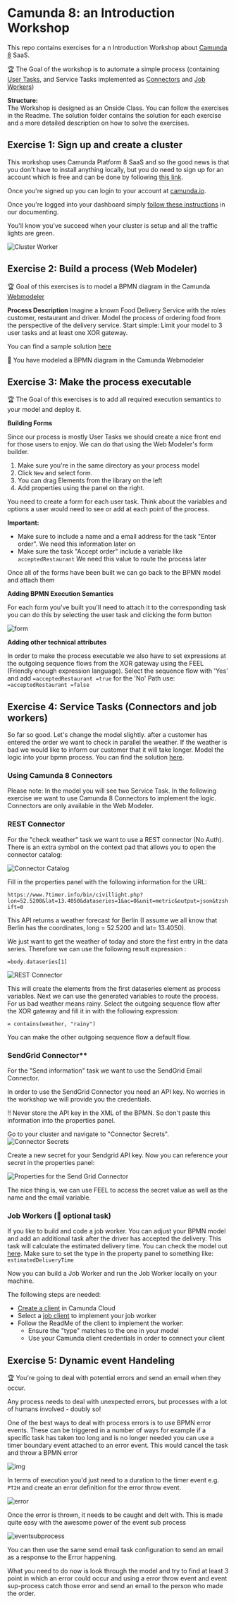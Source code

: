 # Camunda 8: an Introduction Workshop

This repo contains exercises for a n Introduction Workshop about [Camunda 8](https://camunda.com) SaaS. 

:trophy: The Goal of the workshop is to automate a simple process (containing [User Tasks](https://docs.camunda.io/docs/components/modeler/bpmn/user-tasks/), and Service Tasks implemented as [Connectors](https://docs.camunda.io/docs/components/modeler/web-modeler/connectors/) and [Job Workers](https://docs.camunda.io/docs/components/concepts/job-workers/))

**Structure:**  
The Workshop is designed as an Onside Class. You can follow the exercises in the Readme. 
The solution folder contains the solution for each exercise and a more detailed description on how to solve the exercises. 

## Exercise 1: Sign up and create a cluster

This workshop uses Camunda Platform 8 SaaS and so the good news is that you don't have to install anything locally, but you do need to sign up for an account which is free and can be done by following [this link](https://accounts.cloud.camunda.io/signup). 

Once you're signed up you can login to your account at [camunda.io](https://weblogin.cloud.camunda.io). 

Once you're logged into your dashboard simply [follow these instructions](https://docs.camunda.io/docs/components/console/manage-clusters/create-cluster/) in our documenting. 


You'll know you've succeed when your cluster is setup and all the traffic lights are green. 

![Cluster Worker](img/clustersetup.png)

## Exercise 2: Build a process (Web Modeler)
:trophy: Goal of this exercises is to model a BPMN diagram in the Camunda [Webmodeler](https://docs.camunda.io/docs/components/modeler/web-modeler/new-web-modeler/)

**Process Description**
Imagine a known Food Delivery Service with the roles customer, restaurant and driver. Model the process of ordering food from the perspective of the delivery service. Start simple: Limit your model to 3 user tasks and at least one XOR gateway. 

You can find a sample solution [here](Solution/02/02.bpmn)

:tada: You have modeled a BPMN diagram in the Camunda Webmodeler

## Exercise 3: Make the process executable

:trophy: The Goal of this exercises is to add all required execution semantics to your model and deploy it. 

**Building Forms** 

Since our process is mostly User Tasks we should create a nice front end for those users to enjoy. We can do that using the Web Modeler's form builder. 

1. Make sure you're in the same directory as your process model
1. Click `New` and select form.
1. You can drag Elements from the library on the left
1. Add properties using the panel on the right.

You need to create a form for each user task. 
Think about the variables and options a user would need to see or add at each point of the process. 

**Important:** 

* Make sure to include a name and a email address for the task "Enter order". We need this information later on
* Make sure the task "Accept order" include a variable like ```acceptedRestaurant``` We need this value to route the process later 

Once all of the forms have been built we can go back to the BPMN model and attach them

**Adding BPMN Execution Semantics**

For each form you've built you'll need to attach it to the corresponding task you can do this by selecting the user task and clicking the form button

![form](img/connectform.png)

**Adding other technical attributes**

In order to make the process executable we also have to set expressions at the outgoing sequence flows from the XOR gateway using the FEEL (Friendly enough expression language). Select the sequence flow with 'Yes' and add ```=acceptedRestaurant =true``` for the 'No' Path use: ```=acceptedRestaurant =false```




## Exercise 4: Service Tasks (Connectors and job workers)
So far so good. Let's change the model slightly. after a customer has entered the order we want to check in parallel the weather. If the weather is bad we would like to inform our customer that it will take longer. Model the logic into your bpmn process. You can find the solution [here](Solution/Exercise04/04.bpmn). 

### Using Camunda 8 Connectors
Please note: In the model you will see two Service Task. In the following exercise we want to use Camunda 8 Connectors to implement the logic. Connectors are only available in the Web Modeler.

### REST Connector

For the "check weather" task we want to use a REST connector (No Auth). There is an extra symbol on the context pad that allows you to open the connector catalog:

![Connector Catalog](img/connector-catalog.png)

Fill in the properties panel with the following information for the URL: 

```https://www.7timer.info/bin/civillight.php?lon=52.5200&lat=13.4050&dataseries=1&ac=0&unit=metric&output=json&tzshift=0 ```

This API returns a weather forecast for Berlin (I assume we all know that Berlin has the coordinates, long = 52.5200 and lat= 13.4050). 

We just want to get the weather of today and store the first entry in the data series. Therefore we can use the following result expression :

```
=body.dataseries[1]
```

![REST Connector](img/RESTConnector.png)

This will create the elements from the first dataseries element as process variables. Next we can use the generated variables to route the process. For us bad weather means rainy. Select the outgoing sequence flow after the XOR gateway and fill it in with the following expression: 

```= contains(weather, "rainy")```

You can make the other outgoing sequence flow a default flow. 

### SendGrid Connector**

For the "Send information" task we want to use the SendGrid Email Connector. 

In order to use the SendGrid Connector you need an API key. No worries in the workshop we will provide you the credentials. 

:bangbang: Never store the API key in the XML of the BPMN. So don't paste this information into the properties panel. 

Go to your cluster and navigate to "Connector Secrets". 
![Connector Secrets](img/connector-secrets.png)

Create a new secret for your Sendgrid API key. Now you can reference your secret in the properties panel: 

![Properties for the Send Grid Connector](img/sendGridConnector.png)

The nice thing is, we can use FEEL to access the secret value as well as the name and the email variable. 

### Job Workers (:star2: optional task)

If you like to build and code a job worker. You can adjust your BPMN model and add an additional task after the driver has accepted the delivery. This task will calculate the estimated delivery time. You can check the model out [here](Solution/04/04-with-job-worker.bpmn). Make sure to set the type in the property panel to something like: ```estimatedDeliveryTime```

Now you can build a Job Worker and run the Job Worker locally on your machine. 

The following steps are needed: 

* [Create a client](https://docs.camunda.io/docs/components/console/manage-clusters/manage-api-clients/#create-a-client) in Camunda Cloud
* Select a [job client](https://docs.camunda.io/docs/apis-clients/overview/) to implement your job worker
* Follow the ReadMe of the client to implement the worker:
    * Ensure the "type" matches to the one in your model
    * Use your Camunda client credentials in order to connect your client








## Exercise 5: Dynamic event Handeling
🏆 You're going to deal with potential errors and send an email when they occur.

Any process needs to deal with unexpected errors, but processes with a lot of humans involved - doubly so! 

One of the best ways to deal with process errors is to 
use BPMN error events. These can be triggered in a number of ways for example if a specific task has taken too long and is no longer needed you can use a timer boundary event attached to an error event. This would cancel the task and throw a BPMN error

![img](img/1errorThrow.png)

In terms of execution you'd just need to a duration to the timer event e.g. `PT2H` and create an error definition for the error throw event. 

![error](img/errorThrow.png)

Once the error is thrown, it needs to be caught and delt with. 
This is made quite easy with the awesome power of the event sub process 

![eventsubprocess](img/eventSubProcess.png)

You can then use the same send email task configuration to send an email as a response to the Error happening. 

What you need to do now is look through the model and try to find at least 3 point in which an error could occur and using a error throw event and event sup-process catch those error and send an email to the person who made the order. 